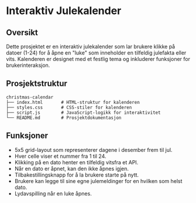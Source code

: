 # Interaktiv Julekalender

## Oversikt
Dette prosjektet er en interaktiv julekalender som lar brukere klikke på datoer (1-24) for å åpne en "luke" som inneholder en tilfeldig julefakta eller vits. Kalenderen er designet med et festlig tema og inkluderer funksjoner for brukerinteraksjon.

## Prosjektstruktur
```
christmas-calendar
├── index.html       # HTML-struktur for kalenderen
├── styles.css       # CSS-stiler for kalenderen
├── script.js        # JavaScript-logikk for interaktivitet
└── README.md        # Prosjektdokumentasjon
```

## Funksjoner
- 5x5 grid-layout som representerer dagene i desember frem til jul.
- Hver celle viser et nummer fra 1 til 24.
- Klikking på en dato henter en tilfeldig vitsfra et API.
- Når en dato er åpnet, kan den ikke åpnes igjen.
- Tilbakestillingsknapp for å la brukere starte på nytt.
- Brukere kan legge til sine egne julemeldinger for en hvilken som helst dato.
- Lydavspilling når en luke åpnes.
